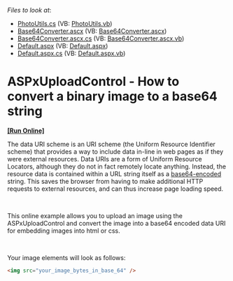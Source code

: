 <!-- default file list -->
*Files to look at*:

* [PhotoUtils.cs](./CS/App_Code/PhotoUtils.cs) (VB: [PhotoUtils.vb](./VB/App_Code/PhotoUtils.vb))
* [Base64Converter.ascx](./CS/Base64Converter.ascx) (VB: [Base64Converter.ascx](./VB/Base64Converter.ascx))
* [Base64Converter.ascx.cs](./CS/Base64Converter.ascx.cs) (VB: [Base64Converter.ascx.vb](./VB/Base64Converter.ascx.vb))
* [Default.aspx](./CS/Default.aspx) (VB: [Default.aspx](./VB/Default.aspx))
* [Default.aspx.cs](./CS/Default.aspx.cs) (VB: [Default.aspx.vb](./VB/Default.aspx.vb))
<!-- default file list end -->
# ASPxUploadControl - How to convert a binary image to a base64 string
<!-- run online -->
**[[Run Online]](https://codecentral.devexpress.com/e4819/)**
<!-- run online end -->


<p>The data URI scheme is an URI scheme (the Uniform Resource Identifier scheme) that provides a way to include data in-line in web pages as if they were external resources. Data URIs are a form of Uniform Resource Locators, although they do not in fact remotely locate anything. Instead, the resource data is contained within a URL string itself as a <a href="http://en.wikipedia.org/wiki/Base64"><u>base64-encoded</u></a> string. This saves the browser from having to make additional HTTP requests to external resources, and can thus increase page loading speed. </p><br />
<p>This online example allows you to upload an image using the ASPxUploadControl and convert the image into a base64 encoded data URI for embedding images into html or css. </p><br />
<p>Your image elements will look as follows: </p>

```html
<img src="your_image_bytes_in_base_64" />
```

<p> </p>

<br/>


